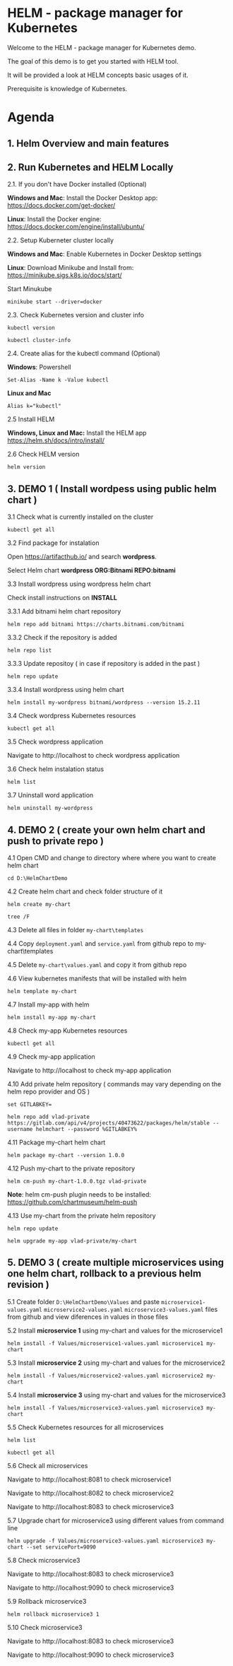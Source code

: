 # HELM - package manager for Kubernetes

Welcome to the HELM - package manager for Kubernetes demo.

 The goal of this demo is to get you started with HELM tool. 
 
 It will be provided a look at HELM concepts basic usages of it. 
 
 Prerequisite is knowledge of Kubernetes. 

# Agenda

## 1. Helm Overview and main features
## 2. Run Kubernetes and HELM Locally

2.1. If you don't have Docker installed (Optional)

**Windows and Mac**: Install the Docker Desktop app:
https://docs.docker.com/get-docker/

**Linux**: Install the Docker engine:
https://docs.docker.com/engine/install/ubuntu/

2.2. Setup Kuberneter cluster locally

**Windows and Mac**: Enable Kubernetes in Docker Desktop settings

**Linux**: Download Minikube and Install from:
https://minikube.sigs.k8s.io/docs/start/

Start Minukube
``` 
minikube start --driver=docker
```

2.3. Check Kubernetes version and cluster info

``` 
kubectl version 
```
``` 
kubectl cluster-info 
```
2.4. Create alias for the kubectl command (Optional)

**Windows**: Powershell
``` 
Set-Alias -Name k -Value kubectl 
```

**Linux and Mac**
``` 
Alias k="kubectl"
```
2.5 Install HELM

**Windows, Linux and Mac:** Install the HELM app https://helm.sh/docs/intro/install/

2.6 Check HELM version
``` 
helm version 
```




## 3. DEMO 1 ( Install wordpess using public helm chart )

3.1 Check what is currently installed on the cluster

```
kubectl get all
```

3.2 Find package for instalation

Open https://artifacthub.io/ and search **wordpress**. 

Select Helm chart  **wordpress ORG:Bitnami REPO:bitnami** 


3.3 Install wordpress using wordpress helm chart 

Check install instructions on **INSTALL**


3.3.1 Add bitnami helm chart repository
```
helm repo add bitnami https://charts.bitnami.com/bitnami
```
3.3.2 Check if the repository is added 
```
helm repo list
```
3.3.3 Update repositoy ( in case if repository is added in the past ) 
```
helm repo update
```
3.3.4 Install wordpress using helm chart
```
helm install my-wordpress bitnami/wordpress --version 15.2.11
```

3.4 Check wordpress Kubernetes resources 
```
kubectl get all
```
3.5 Check wordpress application

Navigate to http://localhost to check wordpress application

3.6 Check helm instalation status 
```
helm list
```
3.7 Uninstall word application
```
helm uninstall my-wordpress
```

## 4. DEMO 2 ( create your own helm chart and push to private repo )

4.1 Open CMD and change to directory where where you want to create helm chart 
```
cd D:\HelmChartDemo
```
4.2 Create helm chart and check folder structure of it
```
helm create my-chart
```
```
tree /F
```
4.3 Delete all files in folder ```my-chart\templates``` 

4.4 Copy ```deployment.yaml``` and ```service.yaml```  from github repo to my-chart\templates

4.5 Delete ```my-chart\values.yaml``` and copy it from github repo 

4.6 View kubernetes manifests that will be installed with helm
```
helm template my-chart
```
4.7 Install my-app with helm
```
helm install my-app my-chart 
```
4.8 Check my-app Kubernetes resources 
```
kubectl get all
```
4.9 Check my-app application

Navigate to http://localhost to check my-app application

4.10 Add private helm repository ( commands may vary depending on the helm repo provider and OS )
```
set GITLABKEY=
```
```
helm repo add vlad-private https://gitlab.com/api/v4/projects/40473622/packages/helm/stable --username helmchart --password %GITLABKEY%
```
4.11 Package my-chart helm chart 
```
helm package my-chart --version 1.0.0
```
4.12 Push my-chart to the private repository 
```
helm cm-push my-chart-1.0.0.tgz vlad-private
```
**Note**: helm cm-push plugin needs to be installed: https://github.com/chartmuseum/helm-push

4.13 Use my-chart from the private helm repository
```
helm repo update
```
```
helm upgrade my-app vlad-private/my-chart
```

## 5. DEMO 3 ( create multiple microservices using one helm chart, rollback to a previous helm revision )

5.1 Create folder ```D:\HelmChartDemo\Values``` and paste ```microservice1-values.yaml``` ```microservice2-values.yaml``` ```microservice3-values.yaml``` files from github and view diferences in values in those files

5.2 Install **microservice 1** using my-chart and values for the microservice1
```
helm install -f Values/microservice1-values.yaml microservice1 my-chart

```


5.3 Install **microservice 2** using my-chart and values for the microservice2
```
helm install -f Values/microservice2-values.yaml microservice2 my-chart

```

5.4 Install **microservice 3** using my-chart and values for the microservice3
```
helm install -f Values/microservice3-values.yaml microservice3 my-chart

```
5.5 Check Kubernetes resources for all microservices 
```
helm list
```
```
kubectl get all
```
5.6 Check all microservices 

Navigate to http://localhost:8081 to check microservice1

Navigate to http://localhost:8082 to check microservice2

Navigate to http://localhost:8083 to check microservice3

5.7 Upgrade chart for microservice3 using different values from command line 
```
helm upgrade -f Values/microservice3-values.yaml microservice3 my-chart --set servicePort=9090

```
5.8 Check microservice3 

Navigate to http://localhost:8083 to check microservice3

Navigate to http://localhost:9090 to check microservice3


5.9 Rollback microservice3 
```
helm rollback microservice3 1
```
5.10 Check microservice3 

Navigate to http://localhost:8083 to check microservice3


Navigate to http://localhost:9090 to check microservice3

